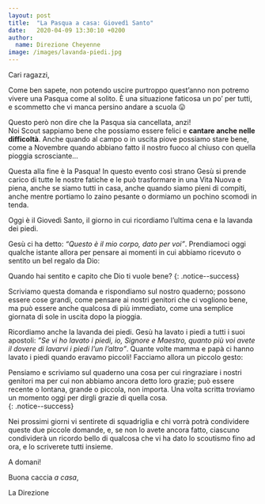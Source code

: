 ```yaml
---
layout: post
title:  "La Pasqua a casa: Giovedì Santo"
date:   2020-04-09 13:30:10 +0200
author:
  name: Direzione Cheyenne
image: /images/lavanda-piedi.jpg
---
```



Cari ragazzi,

Come ben sapete, non potendo uscire purtroppo quest’anno non potremo vivere una Pasqua come al solito. È una situazione faticosa un po’ per tutti, e scommetto che vi manca persino andare a scuola 😛  

Questo però non dire che la Pasqua sia cancellata, anzi!  
Noi Scout sappiamo bene che possiamo essere felici e **cantare anche nelle difficoltà**. Anche quando al campo o in uscita piove possiamo stare bene, come a Novembre quando abbiano fatto il nostro fuoco al chiuso con quella pioggia scrosciante...  

Questa alla fine è la Pasqua! In questo evento così strano Gesù si prende carico di tutte le nostre fatiche e le può trasformare in una Vita Nuova e piena, anche se siamo tutti in casa, anche quando siamo pieni di compiti, anche mentre portiamo lo zaino pesante o dormiamo un pochino scomodi in tenda.  

Oggi è il Giovedì Santo, il giorno in cui ricordiamo l’ultima cena e la lavanda dei piedi.

Gesù ci ha detto: *“Questo è il mio corpo, dato per voi”*. Prendiamoci oggi qualche istante allora per pensare ai momenti in cui abbiamo ricevuto o sentito un bel regalo da Dio:

Quando hai sentito e capito che Dio ti vuole bene?
{: .notice--success}

Scriviamo questa domanda e rispondiamo sul nostro quaderno; possono essere cose grandi, come pensare ai nostri genitori che ci vogliono bene, ma può essere anche qualcosa di più immediato, come una semplice giornata di sole in uscita dopo la pioggia.  

Ricordiamo anche la lavanda dei piedi. Gesù ha lavato i piedi a tutti i suoi apostoli: *”Se vi ho lavato i piedi, io, Signore e Maestro, quanto più voi avete il dovere di lavarvi i piedi l’un l’altro”*. Quante volte mamma e papà ci hanno lavato i piedi quando eravamo piccoli! Facciamo allora un piccolo gesto:  

Pensiamo e scriviamo sul quaderno una cosa per cui ringraziare i nostri genitori ma per cui non abbiamo ancora detto loro grazie; può essere recente o lontana, grande o piccola, non importa. Una volta scritta troviamo un momento oggi per dirgli grazie di quella cosa.  
{: .notice--success}

Nei prossimi giorni vi sentirete di squadriglia e chi vorrà potrà condividere queste due piccole domande, e, se non lo avete ancora fatto, ciascuno condividerà un ricordo bello di qualcosa che vi ha dato lo scoutismo fino ad ora, e lo scriverete tutti insieme.  

A domani!

Buona caccia *a casa*,

La Direzione
